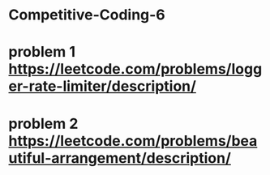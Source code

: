 # Competitive-Coding-6
# problem 1 https://leetcode.com/problems/logger-rate-limiter/description/
# problem 2 https://leetcode.com/problems/beautiful-arrangement/description/
